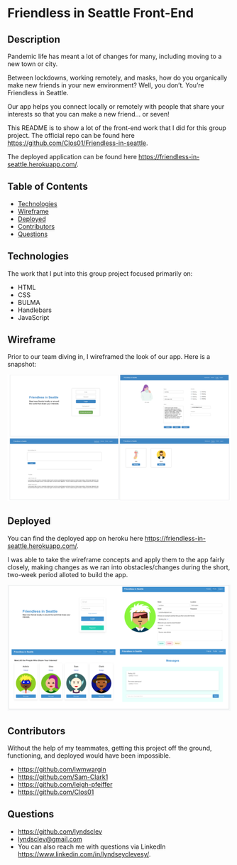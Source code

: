 # Friendless in Seattle Front-End 

## Description
Pandemic life has meant a lot of changes for many, including moving to a new town or city.

Between lockdowns, working remotely, and masks, how do you organically make new friends in your new environment? Well, you don’t. You’re Friendless in Seattle. 

Our app helps you connect locally or remotely with people that share your interests so that you can make a new friend… or seven! 

This README is to show a lot of the front-end work that I did for this group project. The official repo can be found here https://github.com/Clos01/Friendless-in-seattle. 

The deployed application can be found here https://friendless-in-seattle.herokuapp.com/. 

## Table of Contents
* [Technologies](#technologies)
* [Wireframe](#wireframe)
* [Deployed](#deployed)
* [Contributors](#contributors)
* [Questions](#questions)

## Technologies 
The work that I put into this group project focused primarily on: 

* HTML 
* CSS
* BULMA
* Handlebars 
* JavaScript 

## Wireframe
Prior to our team diving in, I wireframed the look of our app. Here is a snapshot: 

![Wireframe](/images/wire-frame.png)


## Deployed
You can find the deployed app on heroku here https://friendless-in-seattle.herokuapp.com/. 

I was able to take the wireframe concepts and apply them to the app fairly closely, making changes as we ran into obstacles/changes during the short, two-week period alloted to build the app. 

![Deployed-app](/images/deployed-app.png)

## Contributors
Without the help of my teammates, getting this project off the ground, functioning, and deployed would have been impossible. 

* https://github.com/iwmwargin
* https://github.com/Sam-Clark1
* https://github.com/leigh-pfeiffer
* https://github.com/Clos01


## Questions 
* https://github.com/lyndsclev
* lyndsclev@gmail.com
* You can also reach me with questions via LinkedIn https://www.linkedin.com/in/lyndseyclevesy/. 